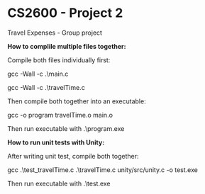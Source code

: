 # CS2600 - Project 2
Travel Expenses - Group project

**How to complile multiple files together:**

Compile both files individually first:

gcc -Wall -c .\main.c

gcc -Wall -c .\travelTime.c

Then compile both together into an executable:

gcc -o program travelTime.o main.o

Then run executable with .\program.exe


**How to run unit tests with Unity:**

After writing unit test, compile both together:

gcc .\test_travelTime.c .\travelTime.c unity/src/unity.c -o test.exe

Then run executable with .\test.exe
